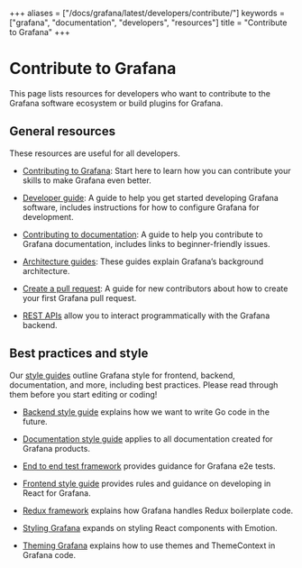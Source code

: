 +++
aliases = ["/docs/grafana/latest/developers/contribute/"]
keywords = ["grafana", "documentation", "developers", "resources"]
title = "Contribute to Grafana"
+++

# Contribute to Grafana

This page lists resources for developers who want to contribute to the Grafana software ecosystem or build plugins for Grafana.

## General resources

These resources are useful for all developers.

- [Contributing to Grafana](https://github.com/grafana/grafana/blob/main/CONTRIBUTING.md): Start here to learn how you can contribute your skills to make Grafana even better.

- [Developer guide](https://github.com/grafana/grafana/blob/main/contribute/developer-guide.md): A guide to help you get started developing Grafana software, includes instructions for how to configure Grafana for development.

- [Contributing to documentation](https://github.com/grafana/grafana/blob/main/contribute/documentation.md): A guide to help you contribute to Grafana documentation, includes links to beginner-friendly issues.

- [Architecture guides](https://github.com/grafana/grafana/tree/main/contribute/architecture): These guides explain Grafana’s background architecture.

- [Create a pull request](https://github.com/grafana/grafana/blob/main/contribute/create-pull-request.md): A guide for new contributors about how to create your first Grafana pull request.

- [REST APIs](https://grafana.com/docs/grafana/next/http_api/) allow you to interact programmatically with the Grafana backend.

## Best practices and style

Our [style guides](https://github.com/grafana/grafana/tree/main/contribute/style-guides) outline Grafana style for frontend, backend, documentation, and more, including best practices. Please read through them before you start editing or coding!

- [Backend style guide](https://github.com/grafana/grafana/blob/main/contribute/style-guides/backend.md) explains how we want to write Go code in the future.

- [Documentation style guide](https://github.com/grafana/grafana/blob/main/contribute/style-guides/documentation-style-guide.md) applies to all documentation created for Grafana products.

- [End to end test framework](https://github.com/grafana/grafana/blob/main/contribute/style-guides/e2e.md) provides guidance for Grafana e2e tests.

- [Frontend style guide](https://github.com/grafana/grafana/blob/main/contribute/style-guides/frontend.md) provides rules and guidance on developing in React for Grafana.

- [Redux framework](https://github.com/grafana/grafana/blob/main/contribute/style-guides/redux.md) explains how Grafana handles Redux boilerplate code.

- [Styling Grafana](https://github.com/grafana/grafana/blob/main/contribute/style-guides/styling.md) expands on styling React components with Emotion.

- [Theming Grafana](https://github.com/grafana/grafana/blob/main/contribute/style-guides/themes.md) explains how to use themes and ThemeContext in Grafana code.
